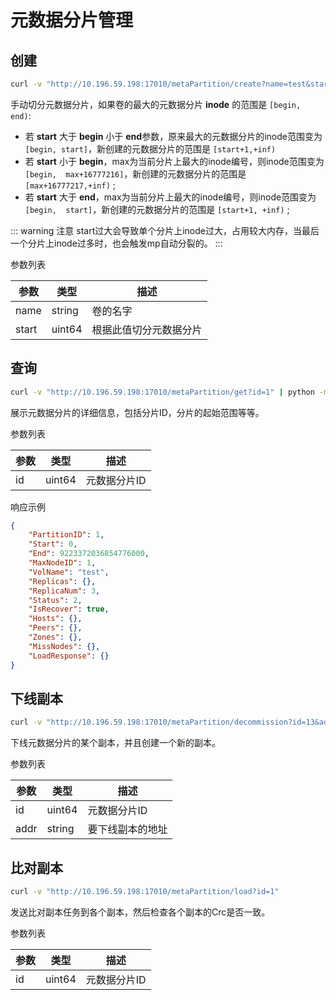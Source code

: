 # 元数据分片管理

## 创建

``` bash
curl -v "http://10.196.59.198:17010/metaPartition/create?name=test&start=10000"
```

手动切分元数据分片，如果卷的最大的元数据分片 **inode** 的范围是
`[begin, end)`:

- 若 **start** 大于 **begin** 小于 **end**参数，原来最大的元数据分片的inode范围变为 `[begin, start]`，新创建的元数据分片的范围是 `[start+1,+inf)` 
- 若 **start** 小于 **begin**，max为当前分片上最大的inode编号，则inode范围变为 `[begin,  max+16777216]`，新创建的元数据分片的范围是 `[max+16777217,+inf)` ;
- 若 **start** 大于 **end**，max为当前分片上最大的inode编号，则inode范围变为 `[begin,  start]`，新创建的元数据分片的范围是 `[start+1, +inf)` ;

::: warning 注意
start过大会导致单个分片上inode过大，占用较大内存，当最后一个分片上inode过多时，也会触发mp自动分裂的。
:::

参数列表

| 参数    | 类型     | 描述          |
|-------|--------|-------------|
| name  | string | 卷的名字        |
| start | uint64 | 根据此值切分元数据分片 |

## 查询

``` bash
curl -v "http://10.196.59.198:17010/metaPartition/get?id=1" | python -m json.tool
```

展示元数据分片的详细信息，包括分片ID，分片的起始范围等等。

参数列表

| 参数  | 类型     | 描述      |
|-----|--------|---------|
| id  | uint64 | 元数据分片ID |

响应示例

``` json
{
    "PartitionID": 1,
    "Start": 0,
    "End": 9223372036854776000,
    "MaxNodeID": 1,
    "VolName": "test",
    "Replicas": {},
    "ReplicaNum": 3,
    "Status": 2,
    "IsRecover": true,
    "Hosts": {},
    "Peers": {},
    "Zones": {},
    "MissNodes": {},
    "LoadResponse": {}
}
```

## 下线副本

``` bash
curl -v "http://10.196.59.198:17010/metaPartition/decommission?id=13&addr=10.196.59.202:17210"
```

下线元数据分片的某个副本，并且创建一个新的副本。

参数列表

| 参数   | 类型     | 描述       |
|------|--------|----------|
| id   | uint64 | 元数据分片ID  |
| addr | string | 要下线副本的地址 |

## 比对副本

``` bash
curl -v "http://10.196.59.198:17010/metaPartition/load?id=1"
```

发送比对副本任务到各个副本，然后检查各个副本的Crc是否一致。

参数列表

| 参数  | 类型     | 描述      |
|-----|--------|---------|
| id  | uint64 | 元数据分片ID |
